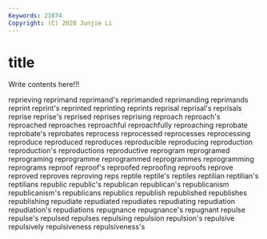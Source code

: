 ```yaml
---
Keywords: 21074
Copyright: (C) 2020 Junjie Li
---
```


# title

Write contents here!!!

reprieving 
reprimand 
reprimand's 
reprimanded
reprimanding 
reprimands 
reprint 
reprint's 
reprinted 
reprinting 
reprints 
reprisal 
reprisal's 
reprisals
reprise 
reprise's 
reprised 
reprises 
reprising 
reproach 
reproach's 
reproached 
reproaches 
reproachful
reproachfully 
reproaching 
reprobate 
reprobate's 
reprobates 
reprocess 
reprocessed 
reprocesses 
reprocessing 
reproduce
reproduced 
reproduces 
reproducible 
reproducing 
reproduction 
reproduction's 
reproductions 
reproductive 
reprogram 
reprogramed
reprograming 
reprogramme 
reprogrammed 
reprogrammes 
reprogramming 
reprograms 
reproof 
reproof's 
reproofed 
reproofing
reproofs 
reprove 
reproved 
reproves 
reproving 
reps 
reptile 
reptile's 
reptiles 
reptilian
reptilian's 
reptilians 
republic 
republic's 
republican 
republican's 
republicanism 
republicanism's 
republicans 
republics
republish 
republished 
republishes 
republishing 
repudiate 
repudiated 
repudiates 
repudiating 
repudiation 
repudiation's
repudiations 
repugnance 
repugnance's 
repugnant 
repulse 
repulse's 
repulsed 
repulses 
repulsing 
repulsion
repulsion's 
repulsive 
repulsively 
repulsiveness 
repulsiveness's 
